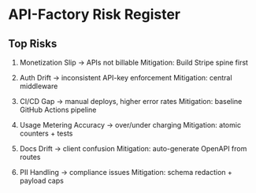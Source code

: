 # API-Factory Risk Register

## Top Risks
1. Monetization Slip → APIs not billable
   Mitigation: Build Stripe spine first

2. Auth Drift → inconsistent API-key enforcement
   Mitigation: central middleware

3. CI/CD Gap → manual deploys, higher error rates
   Mitigation: baseline GitHub Actions pipeline

4. Usage Metering Accuracy → over/under charging
   Mitigation: atomic counters + tests

5. Docs Drift → client confusion
   Mitigation: auto-generate OpenAPI from routes

6. PII Handling → compliance issues
   Mitigation: schema redaction + payload caps

